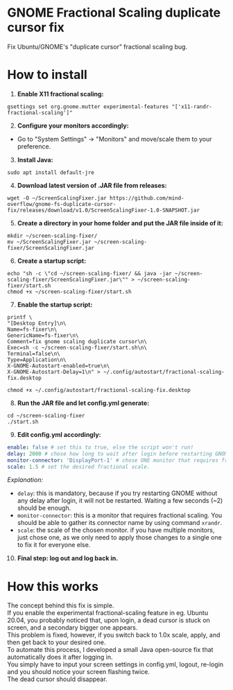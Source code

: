 # GNOME Fractional Scaling duplicate cursor fix  
Fix Ubuntu/GNOME's "duplicate cursor" fractional scaling bug.  

# How to install

1. **Enable X11 fractional scaling:**
```
gsettings set org.gnome.mutter experimental-features "['x11-randr-fractional-scaling']"
```

2. **Configure your monitors accordingly:**
- Go to "System Settings" -> "Monitors" and move/scale them to your preference.

3. **Install Java:**
```
sudo apt install default-jre
```

4. **Download latest version of .JAR file from releases:**  
```
wget -O ~/ScreenScalingFixer.jar https://github.com/mind-overflow/gnome-fs-duplicate-cursor-fix/releases/download/v1.0/ScreenScalingFixer-1.0-SNAPSHOT.jar
```

5. **Create a directory in your home folder and put the JAR file inside of it:**
```
mkdir ~/screen-scaling-fixer/
mv ~/ScreenScalingFixer.jar ~/screen-scaling-fixer/ScreenScalingFixer.jar
```

6. **Create a startup script:**
```
echo "sh -c \"cd ~/screen-scaling-fixer/ && java -jar ~/screen-scaling-fixer/ScreenScalingFixer.jar\"" > ~/screen-scaling-fixer/start.sh
chmod +x ~/screen-scaling-fixer/start.sh
```

7. **Enable the startup script:**
```
printf \
"[Desktop Entry]\n\
Name=fs-fixer\n\
GenericName=fs-fixer\n\
Comment=fix gnome scaling duplicate cursor\n\
Exec=sh -c ~/screen-scaling-fixer/start.sh\n\
Terminal=false\n\
Type=Application\n\
X-GNOME-Autostart-enabled=true\n\
X-GNOME-Autostart-Delay=1\n" > ~/.config/autostart/fractional-scaling-fix.desktop

chmod +x ~/.config/autostart/fractional-scaling-fix.desktop
```

8. **Run the JAR file and let config.yml generate:**
```
cd ~/screen-scaling-fixer
./start.sh
```

9. **Edit config.yml accordingly:**
```yaml
enable: false # set this to true, else the script won't run!
delay: 2000 # chose how long to wait after login before restarting GNOME.
monitor-connector: 'DisplayPort-1' # chose ONE monitor that requires fractional scaling to be enabled. Don't worry if you have multiple ones.
scale: 1.5 # set the desired fractional scale.
```

*Explanation:*
- `delay`: this is mandatory, because if you try restarting GNOME without any delay after login, it will not be restarted. Waiting a few seconds (~2) should be enough.
- `monitor-connector`: this is a monitor that requires fractional scaling. You should be able to gather its connector name by using command `xrandr`.
- `scale`: the scale of the chosen monitor. if you have multiple monitors, just chose one, as we only need to apply those changes to a single one to fix it for everyone else.

10. **Final step: log out and log back in.**

# How this works
The concept behind this fix is simple.  
If you enable the experimental fractional-scaling feature in eg. Ubuntu 20.04, you probably noticed that, upon login, a dead cursor is stuck on screen, and a secondary bigger one appears.  
This problem is fixed, however, if you switch back to 1.0x scale, apply, and then get back to your desired one.  
To automate this process, I developed a small Java open-source fix that automatically does it after logging in.  
You simply have to input your screen settings in config.yml, logout, re-login and you should notice your screen flashing twice.  
The dead cursor should disappear.  

